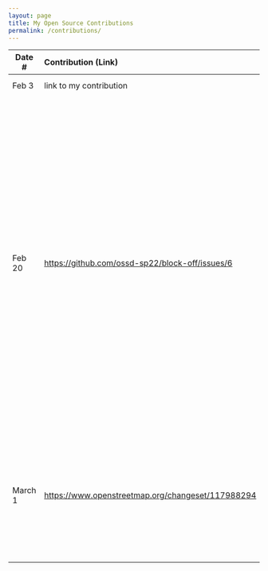 ```yaml
---
layout: page
title: My Open Source Contributions
permalink: /contributions/
---
```


<!--
Type of the contribution should be "Wikipedia edit", "OpenStreet Map feature", "Documentation", "Course website", "Blog",
"Browser Add-on", etc.

The description should include a brief summary of what you did.

The link should bring us to a public page that shows your contribution. 

Replace the first row with your own contribution. 

-->





| Date #       | Contribution (Link)  | Type  | Description |
|---|:---|:---|:---|
| Feb 3   | link to my contribution    | course website    |   I fixed a broken link.    |
|  Feb 20   | https://github.com/ossd-sp22/block-off/issues/6    |  add-on project   |   I made an issue in which i proposed the addition of a new feature which I would ideally do during the coming week if the project's owner's give me the ok. This new feature would add on the ability to make custom blacklists that the user could create so they would be blocked from those sites when the plugin is on.  |
|  March 1   | https://www.openstreetmap.org/changeset/117988294    |  OpenStreetMap   | Added information on a buildilng and a local business on openstreet map that wasnt previously listed on the map  |
